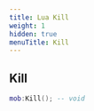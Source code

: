 ```yaml
---
title: Lua Kill
weight: 1
hidden: true
menuTitle: Kill
---
```

## Kill
```lua
mob:Kill(); -- void
```